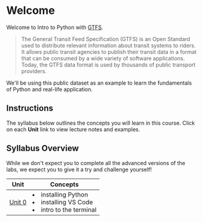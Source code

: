 # Welcome
Welcome to Intro to Python with [GTFS](https://gtfs.org/).

> The General Transit Feed Specification (GTFS) is an Open Standard used to distribute relevant information about transit systems to riders. It allows public transit agencies to publish their transit data in a format that can be consumed by a wide variety of software applications. Today, the GTFS data format is used by thousands of public transport providers.

We'll be using this public dataset as an example to learn the fundamentals of Python and real-life application.

## Instructions

The syllabus below outlines the concepts you will learn in this course. Click on each **Unit** link to view lecture notes and examples.

## Syllabus Overview

While we don't expect you to complete all the advanced versions of the labs, we expect you to give it a try and challenge yourself!

| Unit| Concepts|
| ----|-------- |
| [Unit 0](/labs/0_install_and_command-line.md) | <li>installing Python</li> <li>installing VS Code</li> <li>intro to the terminal</li>|
